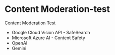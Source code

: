 # Content Moderation-test

Content Moderation Test
- Google Cloud Vision API - SafeSearch
- Microsoft Azure AI - Content Safety
- OpenAI
- Gemini
